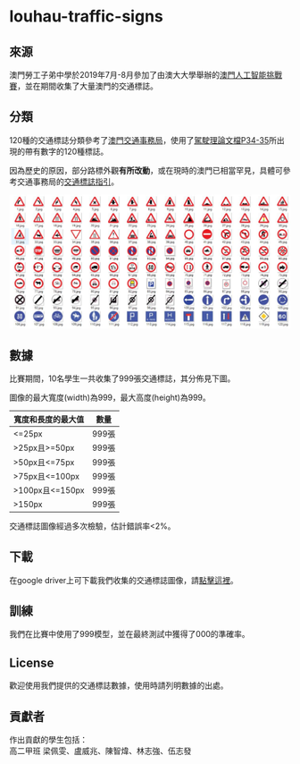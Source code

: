 # louhau-traffic-signs

## 來源
澳門勞工子弟中學於2019年7月-8月參加了由澳大大學舉辦的[澳門人工智能挑戰賽](http://conferences.cis.umac.mo/aichallenge/)，並在期間收集了大量澳門的交通標誌。

## 分類
120種的交通標誌分類參考了[澳門交通事務局](https://www.dsat.gov.mo/dsat/subpage.aspx?a_id=1443513216)，使用了[駕駛理論文檔P34-35](https://www.dsat.gov.mo/pdf/driving_test6/C_Fascicule1_TrafficSigns.pdf)所出現的帶有數字的120種標誌。

因為歷史的原因，部分路標外觀**有所改動**，或在現時的澳門已相當罕見，具體可參考交通事務局的[交通標誌指引](https://www.dsat.gov.mo/pdf/TrafficSignalHandBook_tc.pdf)。

![all traffic signs](./images/all_traffic_signs.jpg "澳門路標")

## 數據
比賽期間，10名學生一共收集了999張交通標誌，其分佈見下圖。

圖像的最大寬度(width)為999，最大高度(height)為999。

|寬度和長度的最大值|數量|
|----------------|----|
|<=25px          |999張|
|>25px且>=50px   |999張|
|>50px且<=75px   |999張|
|>75px且<=100px  |999張|
|>100px且<=150px |999張|
|>150px          |999張|

交通標誌圖像經過多次檢驗，估計錯誤率<2%。

## 下載
在google driver上可下載我們收集的交通標誌圖像，請[點擊這裡](#999)。

## 訓練
我們在比賽中使用了999模型，並在最終測試中獲得了000的準確率。

## License
歡迎使用我們提供的交通標誌數據，使用時請列明數據的出處。

## 貢獻者
作出貢獻的學生包括：  
高二甲班 梁佩雯、盧威兆、陳智煒、林志強、伍志發








